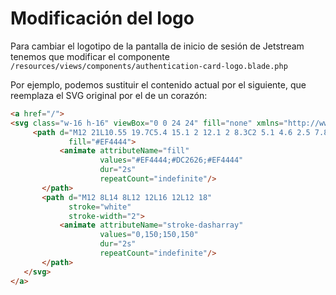 # Modificación del logo

Para cambiar el logotipo de la pantalla de inicio de sesión de Jetstream tenemos que modificar el componente `/resources/views/components/authentication-card-logo.blade.php`

Por ejemplo, podemos sustituir el contenido actual por el siguiente, que reemplaza el SVG original por el de un corazón:

```html
<a href="/">
<svg class="w-16 h-16" viewBox="0 0 24 24" fill="none" xmlns="http://www.w3.org/2000/svg" {{ $attributes }}>
     <path d="M12 21L10.55 19.7C5.4 15.1 2 12.1 2 8.3C2 5.1 4.6 2.5 7.8 2.5C9.4 2.5 11 3.2 12 4.4C13 3.2 14.6 2.5 16.2 2.5C19.4 2.5 22 5.1 22 8.3C22 12.1 18.6 15.1 13.45 19.7L12 21Z"
             fill="#EF4444">
           <animate attributeName="fill"
                    values="#EF4444;#DC2626;#EF4444"
                    dur="2s"
                    repeatCount="indefinite"/>
       </path>
       <path d="M12 8L14 8L12 12L16 12L12 18"
             stroke="white"
             stroke-width="2">
           <animate attributeName="stroke-dasharray"
                    values="0,150;150,150"
                    dur="2s"
                    repeatCount="indefinite"/>
       </path>
   </svg>
</a>
```

